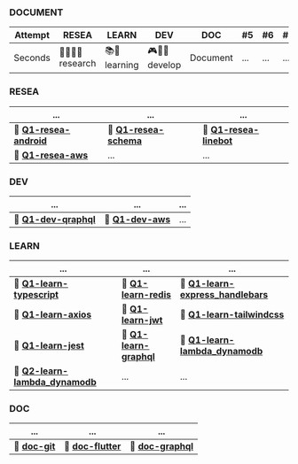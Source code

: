 <!-- ## CONCEPT -->
<!-- ![matt-kohr-matt-kohr-arcticbase-layout](https://user-images.githubusercontent.com/73060136/153707971-66535b74-dc7a-4157-8b36-15573edf5a7d.jpeg) -->

<!-- https://stackoverflow.com/questions/44810511/how-to-add-empty-spaces-into-md-markdown-readme-on-github -->


### DOCUMENT

Attempt | RESEA | LEARN | DEV | DOC | #5 | #6 | #7 | #8 | #9 | 
--- |--- |--- |--- |--- |--- |--- |--- |--- |--- 
Seconds | 🔬🧑🏻‍🔬 research  | 📚🧐 learning   | 🎮🧑‍💻 develop | Document | ... | ... | ... | ... | ... | 


### RESEA
... |... |... |
--- |--- |--- |
📂 [**Q1-resea-android**](https://github.com/gooba-lap/Q1-resea-android)   | 📂 [**Q1-resea-schema**](https://github.com/gooba-lap/Q1-resea-schema)  |  📂 [**Q1-resea-linebot**](https://github.com/gooba-lap/Q1-resea-linebot)  |
📂 [**Q1-resea-aws**](https://github.com/gooba-lap/Q1-resea-aws)           | ... | ... | 


### DEV
... |... |... |
--- |--- |--- |
📂 [**Q1-dev-qraphql**](https://github.com/gooba-lap/Q1-dev-qraphql)  | 📂 [**Q1-dev-aws**](https://github.com/gooba-lap/Q1-dev-aws)  | ... |


### LEARN
... |... |... |
--- |--- |--- |
📂 [**Q1-learn-typescript**](https://github.com/gooba-lap/Q1-learn-typescript)            | 📂 [**Q1-learn-redis**](https://github.com/gooba-lap/Q1-LEARN-Redis/settings)  | 📂 [**Q1-learn-express_handlebars**](https://github.com/gooba-lap/Q1-learn-express_handlebars)  |
📂 [**Q1-learn-axios**](https://github.com/gooba-lap/Q1-learn-axios)                      | 📂 [**Q1-learn-jwt**](https://github.com/gooba-lap/Q1-learn-jwt)               | 📂 [**Q1-learn-tailwindcss**](https://github.com/gooba-lap/Q1-learn-tailwindcss)                | 
📂 [**Q1-learn-jest**](https://github.com/gooba-lap/Q1-learn-jest)                        | 📂 [**Q1-learn-graphql**](https://github.com/gooba-lap/Q1-learn-graphql)       | 📂 [**Q1-learn-lambda_dynamodb**](https://github.com/gooba-lap/Q1-learn-lambda_dynamodb)        | 
📂 [**Q2-learn-lambda_dynamodb**](https://github.com/gooba-lap/Q2-learn-lambda_dynamodb)  | ... | ... |


### DOC
... |... |... |
--- |--- |--- |
📂 [**doc-git**](https://github.com/gooba-lap/doc-git)  | 📂 [**doc-flutter**](https://github.com/gooba-lap/doc-flutter)  | 📂 [**doc-graphql**](https://github.com/gooba-lap/doc-graphql)  | 
